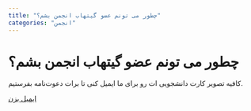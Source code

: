 ```yaml
---
title: "چطور می تونم عضو گیتهاب انجمن بشم؟"
categories: "انجمن"
---
```


# چطور می تونم عضو گیتهاب انجمن بشم؟

کافیه تصویر کارت دانشجویی ات رو برای ما ایمیل کنی تا برات دعوت‌نامه بفرستیم.  

[ایمیل بزن](mailto:info@codegeeks.ir)
